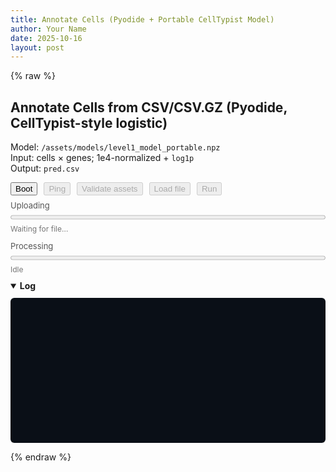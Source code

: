 ```yaml
---
title: Annotate Cells (Pyodide + Portable CellTypist Model)
author: Your Name
date: 2025-10-16
layout: post
---
```


{% raw %}

<!-- Pyodide loader -->
<script defer src="https://cdn.jsdelivr.net/pyodide/v0.26.3/full/pyodide.js"></script>

<h2>Annotate Cells from CSV/CSV.GZ (Pyodide, CellTypist-style logistic)</h2>
<p>
  Model: <code>/assets/models/level1_model_portable.npz</code><br>
  Input: cells × genes; 1e4-normalized + <code>log1p</code><br>
  Output: <code>pred.csv</code>
</p>

<!-- Five buttons -->
<div style="display:flex;flex-wrap:wrap;gap:10px;margin-bottom:8px;">
  <button id="bootBtn" type="button">Boot</button>
  <button id="pingBtn" type="button" disabled>Ping</button>
  <button id="validateBtn" type="button" disabled>Validate assets</button>
  <label for="csvInput" style="display:inline-block;">
    <input type="file" id="csvInput" accept=".csv,.csv.gz,text/csv" style="display:none;">
    <button id="loadFileBtn" type="button" disabled>Load file</button>
  </label>
  <button id="runBtn" type="button" disabled>Run</button>
</div>

<!-- Uploading progress -->
<div style="margin:8px 0 4px 0; font-size:13px; color:#555;">Uploading</div>
<progress id="uploadProg" max="100" value="0" style="width:100%;"></progress>
<div id="uploadStatus" style="font-size:12px;color:#777;margin:4px 0 12px 0;">Waiting for file…</div>

<!-- Processing progress -->
<div style="margin:8px 0 4px 0; font-size:13px; color:#555;">Processing</div>
<progress id="procProg" max="100" value="0" style="width:100%;"></progress>
<div id="procStatus" style="font-size:12px;color:#777;margin:4px 0 8px 0;">Idle</div>

<p id="downloadWrap" style="display:none;margin-top:8px;">
  <a id="downloadLink" download="pred.csv">Download pred.csv</a>
</p>

<details open style="margin-top:10px;">
  <summary><strong>Log</strong></summary>
  <pre id="log" style="
    background:#0a0f17;
    color:#e8eef7;
    padding:6px;
    border-radius:6px;
    overflow:auto;
    height:220px;
    white-space:pre-wrap;
    font-size:11px;
    line-height:1.25;
    font-family: ui-monospace, SFMono-Regular, Menlo, Monaco, Consolas, 'Liberation Mono', 'Courier New', monospace;">
  </pre>
</details>

<script>
(function(){
  // Helpers
  function $(id){ return document.getElementById(id); }
  function setDisabled(elOrId, v){ const el = typeof elOrId==="string" ? $(elOrId) : elOrId; if(el) el.disabled = !!v; }
  function log(m){
    const el = $("log"); if(!el) return;
    el.textContent += (m + "\n");
    const MAX_LINES = 300;
    const lines = el.textContent.split("\n");
    if (lines.length > MAX_LINES){ el.textContent = lines.slice(-MAX_LINES).join("\n"); }
    el.scrollTop = el.scrollHeight;
  }
  function waitForGlobal(fnName, timeoutMs){
    return new Promise((resolve, reject)=>{
      const t0 = performance.now();
      (function check(){
        if (typeof globalThis[fnName] === "function") return resolve();
        if (performance.now() - t0 > timeoutMs) return reject(new Error("Timeout waiting for "+fnName));
        setTimeout(check, 100);
      })();
    });
  }
  function readFileWithProgress(file){
    return new Promise((resolve, reject)=>{
      const reader = new FileReader();
      let last = performance.now(), lastLoaded = 0;
      reader.onprogress = (e)=>{
        if(e.lengthComputable){
          const pct = Math.round((e.loaded/e.total)*100);
          $("uploadProg").value = pct;
          const now = performance.now();
          const rate = (e.loaded-lastLoaded)/((now-last)/1000); // bytes/s
          $("uploadStatus").textContent = `Reading: ${pct}% • ${(rate/1048576).toFixed(2)} MB/s`;
          last = now; lastLoaded = e.loaded;
        }
      };
      reader.onload  = ()=> resolve(new Uint8Array(reader.result));
      reader.onerror = ()=> reject(reader.error || new Error("FileReader error"));
      reader.readAsArrayBuffer(file);
    });
  }

  // State
  const MODEL_URL = "/assets/models/level1_model_portable.npz";
  let pyodide=null, FS=null;
  let pyReady=false, libsReady=false, modelReady=false, uploaded=false;
  let resultUrl=null;

  // BOOT
  $("bootBtn").addEventListener("click", async ()=>{
    try{
      setDisabled("bootBtn", true);
      log("⏳ Boot: waiting for pyodide.js …");
      await waitForGlobal("loadPyodide", 20000);

      log("⏳ Boot: initializing Pyodide…");
      pyodide = await globalThis.loadPyodide({ indexURL: "https://cdn.jsdelivr.net/pyodide/v0.26.3/full/" });
      FS = pyodide.FS;
      pyReady = true;
      log("✅ Pyodide " + pyodide.version + " loaded.");

      log("⏳ Boot: loading packages (numpy, pandas) …");
      await pyodide.loadPackage(["numpy","pandas"]);
      log("✅ Packages loaded.");

      log("⏳ Boot: importing numpy/pandas/gzip …");
      await pyodide.runPythonAsync("import numpy as np, pandas as pd, gzip, io, json, os");
      libsReady = true;
      log("✅ Python libs imported.");
      setDisabled("pingBtn", false);
      setDisabled("validateBtn", false);
      setDisabled("loadFileBtn", false);
    }catch(err){
      log("❌ Boot failed: " + (err?.message || err));
      setDisabled("bootBtn", false);
      return;
    }
    setDisabled("bootBtn", false);
  });

  // PING
  $("pingBtn").addEventListener("click", async ()=>{
    if(!pyReady){ alert("Boot first."); return; }
    try{
      log("🔔 Ping: Python sanity check …");
      const out = await pyodide.runPythonAsync(`
import numpy as np, pandas as pd
print("numpy", np.__version__)
print("pandas", pd.__version__)
print("sum:", int(np.array([1,2,3]).sum()))
"OK"
      `);
      log("✅ Ping OK: " + out);
    }catch(err){
      log("❌ Ping failed: " + (err?.message || err));
    }
  });

  // VALIDATE MODEL (GET + basic checks)
  $("validateBtn").addEventListener("click", async ()=>{
    async function fetchModel(url){
      const resp = await fetch(url, { cache: "no-store" });
      if(!resp.ok) throw new Error("HTTP " + resp.status);
      const buf = new Uint8Array(await resp.arrayBuffer());
      return { buf, sizeHeader: resp.headers.get("content-length") };
    }
    try{
      log("🔎 Validate: GET " + MODEL_URL + " …");
      let { buf, sizeHeader } = await fetchModel(MODEL_URL);

      const magicOk = (buf.length >= 4 && buf[0]===0x50 && buf[1]===0x4B && buf[2]===0x03 && buf[3]===0x04);
      if(!magicOk){
        log("⚠️ Not a ZIP magic; retrying (cache-bust) …");
        ({ buf, sizeHeader } = await fetchModel(MODEL_URL + "?t=" + Date.now()));
      }
      if(!(buf.length >= 4 && buf[0]===0x50 && buf[1]===0x4B && buf[2]===0x03 && buf[3]===0x04)){
        throw new Error("Model is not a valid .npz (ZIP magic missing). Bytes=" + buf.length);
      }

      FS.writeFile("/tmp_model", buf);
      modelReady = true;
      log(`✅ Model written to /tmp_model (${(buf.length/1e6).toFixed(2)} MB)`);
      $("uploadStatus").textContent = "Waiting for file…";
      setDisabled("runBtn", !uploaded);
    }catch(err){
      modelReady = false;
      setDisabled("runBtn", true);
      log("❌ Validate failed: " + (err?.message || err));
    }
  });

  // LOAD FILE (choose & upload)
  $("loadFileBtn").addEventListener("click", ()=>{
    if(!pyReady){ alert("Boot first."); return; }
    $("csvInput").click();
  });

  $("csvInput").addEventListener("change", async (e)=>{
    const f = e.target.files && e.target.files[0];
    if(!f){ return; }
    try{
      log("📁 Selected: " + f.name);
      $("uploadProg").value = 0;
      $("uploadStatus").textContent = "Reading…";
      const bytes = await readFileWithProgress(f);
      FS.writeFile("/tmp_input", bytes);
      uploaded = true;
      $("uploadProg").value = 100;
      $("uploadStatus").textContent = `✅ Upload complete • ${(bytes.length/1e6).toFixed(2)} MB`;
      log(`📤 Loaded into FS → /tmp_input (${(bytes.length/1e6).toFixed(2)} MB)`);
      setDisabled("runBtn", !(uploaded && modelReady));
      if(!modelReady) log("ℹ️ Validate assets to load model, then Run will enable.");
    }catch(err){
      uploaded = false;
      $("uploadProg").value = 0;
      $("uploadStatus").textContent = "❌ Upload failed";
      setDisabled("runBtn", true);
      log("❌ File load failed: " + (err?.message || err));
    }
  });

  // RUN (with staged processing updates)
<script>
$("runBtn").addEventListener("click", async ()=>{
  if(!uploaded){ alert("Load a CSV first."); return; }
  if(!modelReady){ alert("Validate/Load model first."); return; }
  if(!libsReady){ alert("Boot first."); return; }

  $("procProg").value = 5;
  $("procStatus").textContent = "Starting…";
  log("▶️ Running annotation …");

  const code = `
import numpy as np, pandas as pd, gzip, json, os, io, sys

def stage(pct, msg):
    print(f"__STAGE__:{pct}:{msg}")
    sys.stdout.flush()

def read_any(path):
    try:
        return pd.read_csv(gzip.open(path,'rt'), index_col=0)
    except Exception:
        return pd.read_csv(path, index_col=0)

stage(10, "Loading input")
X = read_any('/tmp_input')
# Optional guard:
# X = X.apply(pd.to_numeric, errors='coerce').fillna(0.0)

stage(20, "Reading model")
def load_npz_any(path):
    try:
        return np.load(path, allow_pickle=True)
    except Exception as e1:
        try:
            with gzip.open(path, 'rb') as fh: data = fh.read()
            return np.load(io.BytesIO(data), allow_pickle=True)
        except Exception as e2:
            raise EOFError(f"Failed to read model as npz. Direct: {e1}; Gzip-fallback: {e2}")
_npz = load_npz_any('/tmp_model')

stage(40, "Preparing features")
loaded = {
    'coef_': _npz['coef_'],
    'intercept_': _npz['intercept_'],
    'classes_': _npz['classes_'],
    'features': _npz['features'] if 'features' in _npz.files else _npz['features_'],
    'scaler_mean_': _npz['scaler_mean_'],
    'scaler_scale_': _npz['scaler_scale_'],
    'with_mean': bool(_npz['with_mean'].flat[0]) if _npz['with_mean'].size else True,
}

feat_lower = np.char.lower(loaded['features'].astype(str))
cols_lower = {str(c).lower(): str(c) for c in X.columns.astype(str)}
present = [cols_lower[g] for g in feat_lower if g in cols_lower]
if len(present) == 0:
    raise ValueError('No overlapping features between input and model.')

ordered_cols, keep_mask = [], []
for g in feat_lower:
    if g in cols_lower:
        ordered_cols.append(cols_lower[g]); keep_mask.append(True)
    else:
        keep_mask.append(False)

stage(55, "Scaling input")
coef_keep  = loaded['coef_'][:, keep_mask]
mean_keep  = loaded['scaler_mean_'][keep_mask]
scale_keep = loaded['scaler_scale_'][keep_mask]
X2 = X[ordered_cols].values.astype('float32')
if loaded['with_mean']:
    X2 = (X2 - mean_keep) / (scale_keep + 1e-8)
else:
    X2 = X2 / (scale_keep + 1e-8)
X2[X2 > 10] = 10

stage(75, "Computing logits")
logits = X2 @ coef_keep.T + loaded['intercept_']
if logits.ndim == 1:
    logits = np.column_stack([-logits, logits])

stage(85, "Softmax & labels")
z = logits - logits.max(axis=1, keepdims=True)
e = np.exp(z); P = e / e.sum(axis=1, keepdims=True)
idx = np.argmax(P, axis=1)
labels = loaded['classes_'][idx]
top = P[np.arange(P.shape[0]), idx]
part = np.partition(P, -2, axis=1)[:, -2:]
cert = part[:,1] - part[:,0]

stage(95, "Writing output")
out = pd.DataFrame({'cell_id': X.index, 'predicted_label': labels, 'conf_score': top, 'cert_score': cert})
out.to_csv('/pred.csv', index=False)
print('DONE', X.shape, len(loaded['classes_']))
`;

  // Stream progress via stdout/stderr
  const unhookOut = pyodide.setStdout({
    batched: (s) => {
      (s || "").split(/\r?\n/).forEach(line=>{
        if(!line) return;
        if(line.startsWith("__STAGE__:")){
          const parts = line.trim().split(":");
          const pct = Math.max(0, Math.min(100, parseInt(parts[1]||"0",10)));
          const msg = parts.slice(2).join(":") || "Working…";
          $("procProg").value = pct;
          $("procStatus").textContent = msg;
        } else {
          log(line);
        }
      });
    }
  });
  const unhookErr = pyodide.setStderr({
    batched: (s) => { s && s.trim() && log("ERR: " + s); }
  });

  try{
    await pyodide.runPythonAsync(code);         // <- NO stdout option here
    $("procProg").value = 100;
    $("procStatus").textContent = "Complete";

    const bytes = FS.readFile("/pred.csv");
    const blob  = new Blob([bytes], { type: "text/csv" });
    if(resultUrl){ URL.revokeObjectURL(resultUrl); }
    resultUrl = URL.createObjectURL(blob);
    $("downloadWrap").style.display = "block";
    $("downloadLink").href = resultUrl;
    log("✅ pred.csv ready. Use the link above to download.");
  }catch(err){
    $("procStatus").textContent = "❌ Error";
    log("❌ Run error: " + (err?.message || err));
  }finally{
    try{ unhookOut && unhookOut(); }catch(_){}
    try{ unhookErr && unhookErr(); }catch(_){}
  }
});
</script>

{% endraw %}
